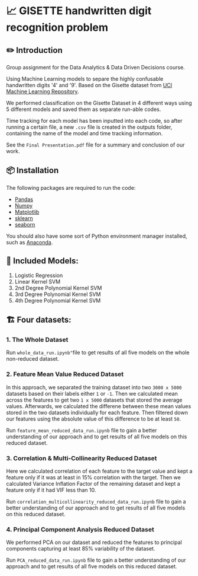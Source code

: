# 📈 GISETTE handwritten digit recognition problem

## ✏️ Introduction

Group assignment for the Data Analytics & Data Driven Decisions course.

Using Machine Learning models to separe the highly confusable handwritten digits '4' and '9'. Based on the Gisette dataset from [UCI Machine Learning Repository](https://archive.ics.uci.edu/dataset/170/gisette).

We performed classification on the Gisette Dataset in 4 different ways using 5 different models and saved them as separate run-able codes.

Time tracking for each model has been inputted into each code, so after running a certain file, a new `.csv` file is created in the outputs folder, containing the name of the model and time tracking information.

See the `Final Presentation.pdf` file for a summary and conclusion of our work.

## 📦 Installation

The following packages are required to run the code:

- [Pandas](https://pandas.pydata.org/)
- [Numpy](https://numpy.org/)
- [Matplotlib](https://matplotlib.org/)
- [sklearn](https://scikit-learn.org/stable/)
- [seaborn](https://seaborn.pydata.org/)

You should also have some sort of Python environment manager installed, such as [Anaconda](https://www.anaconda.com/).

## 🎯 Included Models:

1. Logistic Regression
2. Linear Kernel SVM
3. 2nd Degree Polynomial Kernel SVM
4. 3rd Degree Polynomial Kernel SVM
5. 4th Degree Polynomial Kernel SVM

## 🏗️ Four datasets:

### 1. The Whole Dataset

Run `whole_data_run.ipynb"`file to get results of all five models on the whole non-reduced dataset.

### 2. Feature Mean Value Reduced Dataset

In this approach, we separated the training dataset into two `3000 x 5000` datasets based on their labels either `1` or `-1`. Then we calculated mean across the features to get two `1 x 5000` datasets that stored the average values. Afterwards, we calculated the differene between these mean values stored in the two datasets individually for each feature. Then filtered down our features using the absolute value of this difference to be at least `50`.

Run `feature_mean_reduced_data_run.ipynb` file to gain a better understanding of our approach and to get results of all five models on this reduced dataset.

### 3. Correlation & Multi-Collinearity Reduced Dataset

Here we calculated correlation of each feature to the target value and kept a feature only if it was at least in 15% correlation with the target.
Then we calculated Variance Inflation Factor of the remaining dataset and kept a feature only if it had VIF less than 10.

Run `correlation_multicollinearity_reduced_data_run.ipynb` file to gain a better understanding of our approach and to get results of all five models on this reduced dataset.

### 4. Principal Component Analysis Reduced Dataset

We performed PCA on our dataset and reduced the features to principal components capturing at least 85% variability of the dataset.

Run `PCA_reduced_data_run.ipynb` file to gain a better understanding of our approach and to get results of all five models on this reduced dataset.
